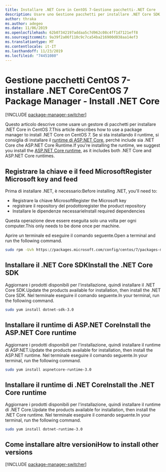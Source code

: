```yaml
---
title: Installare .NET Core in CentOS 7-Gestione pacchetti-.NET Core
description: Usare uno Gestione pacchetti per installare .NET Core SDK e Runtime in CentOS 7.
author: thraka
ms.author: adegeo
ms.date: 11/06/2019
ms.openlocfilehash: 62b07342197addaa5c7d962c08c4ff1d7121eff8
ms.sourcegitcommit: 9a39f2a06f110c9c7ca54ba216900d038aa14ef3
ms.translationtype: MT
ms.contentlocale: it-IT
ms.lasthandoff: 11/23/2019
ms.locfileid: "74451080"
---
```

# <a name="centos-7-package-manager---install-net-core"></a><span data-ttu-id="4b3f3-103">Gestione pacchetti CentOS 7-installare .NET Core</span><span class="sxs-lookup"><span data-stu-id="4b3f3-103">CentOS 7 Package Manager - Install .NET Core</span></span>

[!INCLUDE [package-manager-switcher](./includes/package-manager-switcher.md)]

<span data-ttu-id="4b3f3-104">Questo articolo descrive come usare un gestore di pacchetti per installare .NET Core in CentOS 7.</span><span class="sxs-lookup"><span data-stu-id="4b3f3-104">This article describes how to use a package manager to install .NET Core on CentOS 7.</span></span> <span data-ttu-id="4b3f3-105">Se si sta installando il runtime, si consiglia di installare il [runtime di ASP.NET Core](#install-the-aspnet-core-runtime), perché include sia .NET Core che ASP.NET Core Runtime.</span><span class="sxs-lookup"><span data-stu-id="4b3f3-105">If you're installing the runtime, we suggest you install the [ASP.NET Core runtime](#install-the-aspnet-core-runtime), as it includes both .NET Core and ASP.NET Core runtimes.</span></span>

## <a name="register-microsoft-key-and-feed"></a><span data-ttu-id="4b3f3-106">Registrare la chiave e il feed Microsoft</span><span class="sxs-lookup"><span data-stu-id="4b3f3-106">Register Microsoft key and feed</span></span>

<span data-ttu-id="4b3f3-107">Prima di installare .NET, è necessario:</span><span class="sxs-lookup"><span data-stu-id="4b3f3-107">Before installing .NET, you'll need to:</span></span>

- <span data-ttu-id="4b3f3-108">Registrare la chiave Microsoft</span><span class="sxs-lookup"><span data-stu-id="4b3f3-108">Register the Microsoft key</span></span>
- <span data-ttu-id="4b3f3-109">registrare il repository del prodotto</span><span class="sxs-lookup"><span data-stu-id="4b3f3-109">register the product repository</span></span>
- <span data-ttu-id="4b3f3-110">Installare le dipendenze necessarie</span><span class="sxs-lookup"><span data-stu-id="4b3f3-110">Install required dependencies</span></span>

<span data-ttu-id="4b3f3-111">Questa operazione deve essere eseguita solo una volta per ogni computer.</span><span class="sxs-lookup"><span data-stu-id="4b3f3-111">This only needs to be done once per machine.</span></span>

<span data-ttu-id="4b3f3-112">Aprire un terminale ed eseguire il comando seguente.</span><span class="sxs-lookup"><span data-stu-id="4b3f3-112">Open a terminal and run the following command.</span></span>

```bash
sudo rpm -Uvh https://packages.microsoft.com/config/centos/7/packages-microsoft-prod.rpm
```

## <a name="install-the-net-core-sdk"></a><span data-ttu-id="4b3f3-113">Installare il .NET Core SDK</span><span class="sxs-lookup"><span data-stu-id="4b3f3-113">Install the .NET Core SDK</span></span>

<span data-ttu-id="4b3f3-114">Aggiornare i prodotti disponibili per l'installazione, quindi installare il .NET Core SDK.</span><span class="sxs-lookup"><span data-stu-id="4b3f3-114">Update the products available for installation, then install the .NET Core SDK.</span></span> <span data-ttu-id="4b3f3-115">Nel terminale eseguire il comando seguente.</span><span class="sxs-lookup"><span data-stu-id="4b3f3-115">In your terminal, run the following command.</span></span>

```bash
sudo yum install dotnet-sdk-3.0
```

## <a name="install-the-aspnet-core-runtime"></a><span data-ttu-id="4b3f3-116">Installare il runtime di ASP.NET Core</span><span class="sxs-lookup"><span data-stu-id="4b3f3-116">Install the ASP.NET Core runtime</span></span>

<span data-ttu-id="4b3f3-117">Aggiornare i prodotti disponibili per l'installazione, quindi installare il runtime di ASP.NET.</span><span class="sxs-lookup"><span data-stu-id="4b3f3-117">Update the products available for installation, then install the ASP.NET runtime.</span></span> <span data-ttu-id="4b3f3-118">Nel terminale eseguire il comando seguente.</span><span class="sxs-lookup"><span data-stu-id="4b3f3-118">In your terminal, run the following command.</span></span>

```bash
sudo yum install aspnetcore-runtime-3.0
```

## <a name="install-the-net-core-runtime"></a><span data-ttu-id="4b3f3-119">Installare il runtime di .NET Core</span><span class="sxs-lookup"><span data-stu-id="4b3f3-119">Install the .NET Core runtime</span></span>

<span data-ttu-id="4b3f3-120">Aggiornare i prodotti disponibili per l'installazione, quindi installare il runtime di .NET Core.</span><span class="sxs-lookup"><span data-stu-id="4b3f3-120">Update the products available for installation, then install the .NET Core runtime.</span></span> <span data-ttu-id="4b3f3-121">Nel terminale eseguire il comando seguente.</span><span class="sxs-lookup"><span data-stu-id="4b3f3-121">In your terminal, run the following command.</span></span>

```bash
sudo yum install dotnet-runtime-3.0
```

## <a name="how-to-install-other-versions"></a><span data-ttu-id="4b3f3-122">Come installare altre versioni</span><span class="sxs-lookup"><span data-stu-id="4b3f3-122">How to install other versions</span></span>

[!INCLUDE [package-manager-switcher](./includes/package-manager-heading-hack-pkgname.md)]
